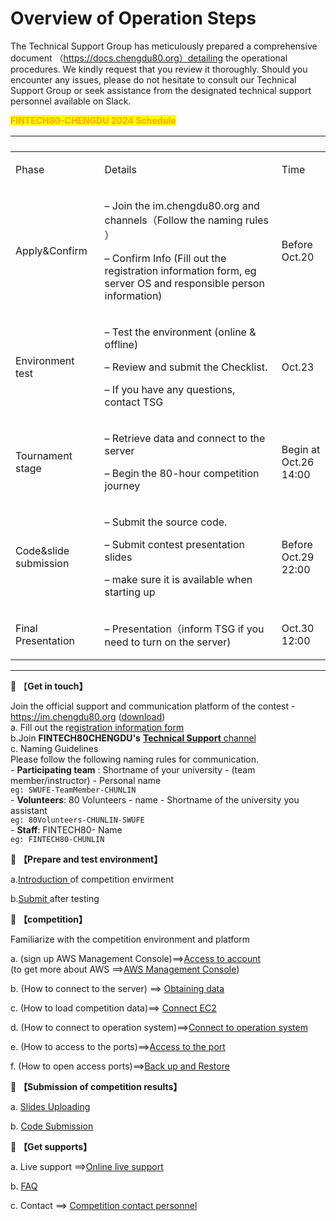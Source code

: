 # Overview of Operation Steps

The Technical Support Group has meticulously prepared a comprehensive document （https://docs.chengdu80.org）detailing the operational procedures. We kindly request that you review it thoroughly. Should you encounter any issues, please do not hesitate to consult our Technical Support Group or seek assistance from the designated technical support personnel available on Slack.

<mark style="color:orange;">**FINTECH80-CHENGDU 2024 Schedule**</mark>

|                                                    |                                                                                                                                                                                                  | <p> </p><p></p><p> </p>               |
| -------------------------------------------------- | ------------------------------------------------------------------------------------------------------------------------------------------------------------------------------------------------ | ------------------------------------- |
| <p> </p><p>Phase</p><p> </p>                       | <p> </p><p>Details</p><p> </p>                                                                                                                                                                   | <p> </p><p>Time</p><p> </p>           |
| <p> </p><p>Apply&#x26;Confirm</p><p> </p>          | <p>–   Join the im.chengdu80.org and channels（Follow the naming rules ）</p><p>–   Confirm Info (Fill out the registration information form, eg server OS and responsible person information)</p> | <p> </p><p>Before Oct.20 </p><p> </p> |
| <p> </p><p>Environment test</p><p> </p>            | <p>–   Test the environment (online &#x26; offline)</p><p>–   Review and submit the Checklist.</p><p>–   If you have any questions, contact TSG</p>                                              | <p> </p><p>Oct.23</p><p> </p>         |
| <p> </p><p>Tournament stage</p><p> </p>            | <p>–   Retrieve data and connect to the server</p><p>–   Begin the 80-hour competition journey</p>                                                                                               | <p>Begin at<br>Oct.26 14:00</p>       |
| <p> </p><p>Code&#x26;slide submission </p><p> </p> | <p>–   Submit the source code.</p><p>–   Submit contest presentation slides</p><p>–   make sure it is available when starting up</p>                                                             | <p>Before<br>Oct.29 22:00</p>         |
| <p> </p><p>Final Presentation</p><p> </p>          | –   Presentation（inform TSG if you need to turn on the server)                                                                                                                                   | <p> </p><p>Oct.30 12:00</p><p> </p>   |

&#x20;

***



:pushpin: 【**Get in touch】**

&#x20;       Join the official support and communication platform of the contest -https://im.chengdu80.org ([download](https://mattermost.com/apps/))\
&#x20;           a. Fill out the r[egistration information form](https://forms.office.com/Pages/ResponsePage.aspx?id=DQSIkWdsW0yxEjajBLZtrQAAAAAAAAAAAAMAALvGMbNUOVVPSlg1SjVGSEdaNVRQR0k5Q0o1R1pGMy4u)\
&#x20;           b.Join **FINTECH80CHENGDU's** [**Technical Support** channel](https://im.chengdu80.org/fintech80/channels/fintech80-technical-support)   \
&#x20;           c. Naming Guidelines\
&#x20;               Please follow the following naming rules for communication. \
&#x20;               \- **Participating team** : Shortname of your university - (team member/instructor) - Personal name \
&#x20;                 `eg: SWUFE-TeamMember-CHUNLIN`\
&#x20;               \- **Volunteers**: 80 Volunteers - name  - Shortname of the university you assistant  \
&#x20;                 `eg: 80Volunteers-CHUNLIN-SWUFE`\
&#x20;               \- **Staff**: FINTECH80- Name \
&#x20;                 `eg: FINTECH80-CHUNLIN`

&#x20;:pushpin: **【Prepare and test environment】**&#x20;

&#x20;           a.[Introduction ](environment/)of competition envirment

&#x20;           b.[Submit ](https://forms.office.com/r/sTAcQjE2i8)after testing&#x20;

:pushpin: **【competition】**

&#x20;  Familiarize with the competition environment and platform

&#x20;           a. (sign up AWS Management Console)==>[Access to account](../operation-manual/competition-operation/sign-console.md)\
&#x20;               (to get more about AWS ==>[AWS Management Console](../service-documents/aws-management-console.md))

&#x20;           b. (How to connect to the server) ==> [Obtaining data](../operation-manual/competition-operation/obtaining-data.md)

&#x20;           c. (How to load competition data)==> [Connect EC2](../operation-manual/competition-operation/connect-to-ec2.md)

&#x20;           d. (How to connect to operation system)==>[Connect to operation system](../operation-manual/competition-operation/connect-to-operation-system.md)

&#x20;           e. (How to access to the ports)==>[Access to the port](../operation-manual/competition-operation/access-to-the-ports.md)

&#x20;           f. (How to open access ports)==>[Back up and Restore](../operation-manual/competition-operation/backup-and-restore.md)

:pushpin: **【Submission of competition results】** &#x20;

&#x20;           a. [Slides Uploading](../operation-manual/competition-operation/upload-team-introduction-video.md)

&#x20;           b. [Code Submission](../operation-manual/competition-operation/code-submission.md)

:pushpin: **【Get supports】** &#x20;

&#x20;          a. Live support ==>[Online live support](../operation-manual/online-live-support/)

&#x20;          b. [FAQ](../tech-support/faq.md)

&#x20;          c. Contact ==> [Competition contact personnel](../tech-support/online-support.md)
